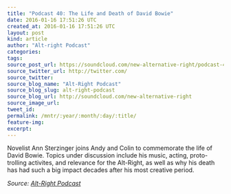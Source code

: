 ```yaml
---
title: "Podcast 40: The Life and Death of David Bowie"
date: 2016-01-16 17:51:26 UTC
created_at: 2016-01-16 17:51:26 UTC
layout: post
kind: article
author: "Alt-right Podcast"
categories: 
tags: 
source_post_url: https://soundcloud.com/new-alternative-right/podcast-40-the-life-and-death-of-david-bowie
source_twitter_url: http://twitter.com/
source_twitter: 
source_blog_name: "Alt-Right Podcast"
source_blog_slug: alt-right-podcast
source_blog_url: http://soundcloud.com/new-alternative-right
source_image_url: 
tweet_id:
permalink: /mntr/:year/:month/:day/:title/
feature-img: 
excerpt:
---
```

Novelist Ann Sterzinger joins Andy and Colin to commemorate the life of David Bowie. Topics under discussion include his music, acting, proto-trolling activites, and relevance for the Alt-Right, as well as why his death has had such a big impact decades after his most creative period.<div class="">
    <i>Source: <a href="http://soundcloud.com/new-alternative-right">Alt-Right Podcast</a></i>
</div>
